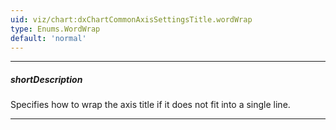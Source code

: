 ```yaml
---
uid: viz/chart:dxChartCommonAxisSettingsTitle.wordWrap
type: Enums.WordWrap
default: 'normal'
---
```

---
##### shortDescription
Specifies how to wrap the axis title if it does not fit into a single line.

---
<!--
#include dataviz-ref-wordwrap with {
    textOverflow_link: "/Documentation/ApiReference/UI_Components/dxChart/Configuration/commonAxisSettings/title/#textOverflow"
}
-->